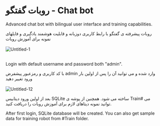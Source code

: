 # روبات گفتگو - Chat bot

Advanced chat bot with bilingual user interface and training capabilities. </br>

روبات پیشرفته ی گفتگو با رابط کاربری دوزبانه و قابلیت هوشمند یادگیری و فایلهای نمونه برای آموزش روبات
</br></br>
![Untitled-1](https://github.com/user-attachments/assets/29e32ac7-3156-4d38-b4e2-3ce5705c77b0)
</br></br>

Login with default username and password both "admin".  </br>

با کد کاربری و رمزعبور پیشفرض admin وارد شده و می توانید آن را پس از اولین بار ورود تغییر دهید
</br></br>
![Untitled-12](https://github.com/user-attachments/assets/b2c49af2-dbea-488a-8fde-98f712dc22ba)
</br>

بعد از اولین ورود دیتابیس SQLite  ساخته می شود. همچنین از پوشه ی Train# می توانید نمونه دیتاهای لازم برای آموزش روبات را دریافت کنید.
</br>

After first login, SQLite database will be created. You can also get sample data for training robot from #Train folder.
